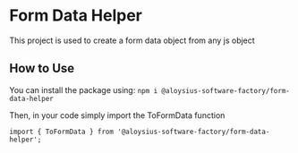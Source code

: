 # Form Data Helper

This project is used to create a form data object from any js object

## How to Use
You can install the package using:
```npm i @aloysius-software-factory/form-data-helper```

Then, in your code simply import the ToFormData function
```
import { ToFormData } from '@aloysius-software-factory/form-data-helper';
```

